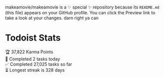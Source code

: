 makeamovie/makeamovie is a ✨ special ✨ repository because its `README.md` (this file) appears on your GitHub profile.
You can click the Preview link to take a look at your changes. darn right ya can

# Todoist Stats

<!-- TODO-IST:START -->
🏆  37,822 Karma Points           
🌸  Completed 2 tasks today           
✅  Completed 27,025 tasks so far           
⏳  Longest streak is 328 days
<!-- TODO-IST:END -->